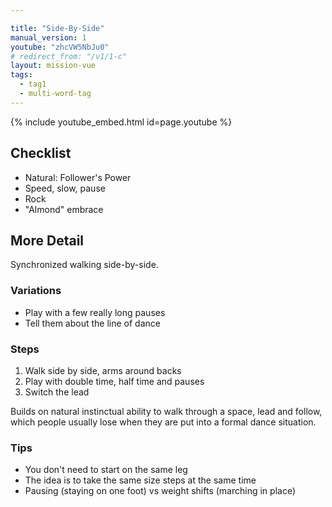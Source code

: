 ```yaml
---

title: "Side-By-Side"
manual_version: 1
youtube: "zhcVW5NbJu0"
# redirect_from: "/v1/1-c"
layout: mission-vue
tags:
  - tag1
  - multi-word-tag
---
```


{% include youtube_embed.html id=page.youtube %}

## Checklist

* Natural: Follower's Power
* Speed, slow, pause
* Rock
* "Almond" embrace

## More Detail

Synchronized walking side-by-side.

### Variations

* Play with a few really long pauses
* Tell them about the line of dance

### Steps

1. Walk side by side, arms around backs
2. Play with double time, half time and pauses
3. Switch the lead

Builds on natural instinctual ability to walk through a space, lead and follow, which people usually lose when they are put into a formal dance situation.

### Tips

* You don't need to start on the same leg
* The idea is to take the same size steps at the same time
* Pausing (staying on one foot) vs weight shifts (marching in place) 
